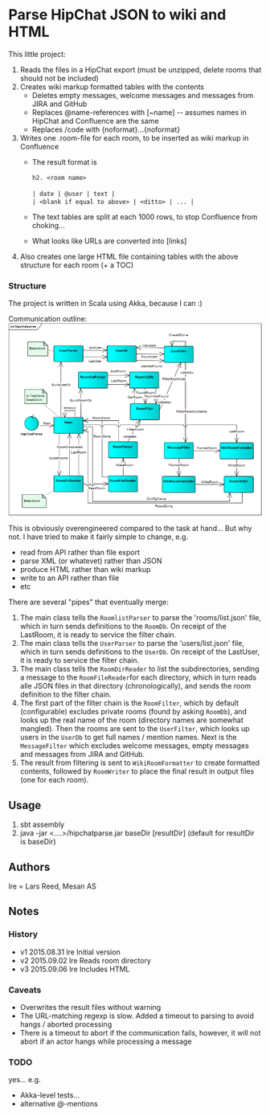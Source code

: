# Parse HipChat JSON to wiki and HTML #
This little project:

1. Reads the files in a HipChat export (must be unzipped, delete rooms that should not be included)
2. Creates wiki markup formatted tables with the contents
    * Deletes empty messages, welcome messages and messages from JIRA and GitHub
    * Replaces @name-references with [~name] -- assumes names in HipChat and Confluence are the same
    * Replaces /code with {noformat}...{noformat}
3. Writes one .room-file for each room, to be inserted as wiki markup in Confluence
    * The result format is

        ```
        h2. <room name>
        
        | date | @user | text |
        | <blank if equal to above> | <ditto> | ... |
        ```

    * The text tables are split at each 1000 rows, to stop Confluence from choking...
    * What looks like URLs are converted into [links]
4. Also creates one large HTML file containing tables with the above structure for each room (+ a TOC) 
    
### Structure ###

The project is written in Scala using Akka, because I can :)

Communication outline:
<img src="hipchatparse.png" />

This is obviously overengineered compared to the task at hand... But why not.
I have tried to make it fairly simple to change, e.g.

* read from API rather than file export
* parse XML (or whatevet) rather than JSON
* produce HTML rather than wiki markup
* write to an API rather than file
* etc

There are several "pipes" that eventually merge:

1. The main class tells the `RoomlistParser` to parse the 'rooms/list.json' file, which in turn sends definitions to the `RoomDb`.
 On receipt of the LastRoom, it is ready to service the filter chain.
2. The main class tells the `UserParser` to parse the 'users/list.json' file, which in turn sends definitions to the `UserDb`.
 On receipt of the LastUser, it is ready to service the filter chain.
3. The main class tells the `RoomDirReader` to list the subdirectories, sending a message to the
 `RoomFileReader`for each directory, which in turn reads alle JSON files in that directory (chronologically), and sends the room definition to the filter chain.
4. The first part of the filter chain is the `RoomFilter`, which by default (configurable) excludes private rooms (found by asking `RoomDb`), and looks up the real name of the room (directory names are somewhat mangled).
 Then the rooms are sent to the `UserFilter`, which looks up users in the `UserDb` to get full names / mention names.
 Next is the `MessageFilter` which excludes welcome messages, empty messages and messages from JIRA and GitHub.
5. The result from filtering is sent to `WikiRoomFormatter` to create formatted contents, followed by
 `RoomWriter` to place the final result in output files (one for each room).


## Usage ##

1. sbt assembly
2. java -jar &lt;....&gt;/hipchatparse.jar baseDir [resultDir]
  (default for resultDir is baseDir)

## Authors ##
lre = Lars Reed, Mesan AS

## Notes ##

### History ###
* v1 2015.08.31 lre Initial version
* v2 2015.09.02 lre Reads room directory
* v3 2015.09.06 lre Includes HTML

### Caveats ###
* Overwrites the result files without warning
* The URL-matching regexp is slow. Added a timeout to parsing to avoid hangs / aborted processing
* There is a timeout to abort if the communication fails, however, it will not abort if an actor hangs while processing a message

### TODO ###
yes...  e.g. 

* Akka-level tests...
* alternative @-mentions
